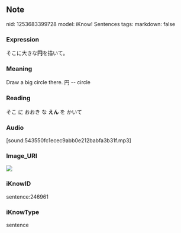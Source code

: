 ## Note
nid: 1253683399728
model: iKnow! Sentences
tags: 
markdown: false

### Expression
そこに大きな<b>円</b>を描いて。

### Meaning
Draw a big circle there.
円 -- circle

### Reading
そこ に おおき な <b>えん</b> を かいて

### Audio
[sound:543550fc1ecec9abb0e212babfa3b31f.mp3]

### Image_URI
<img src="0fc976e7ac437c764ae72e171c7b42c3.jpg">

### iKnowID
sentence:246961

### iKnowType
sentence
